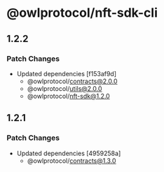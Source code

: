 # @owlprotocol/nft-sdk-cli

## 1.2.2

### Patch Changes

- Updated dependencies [f153af9d]
  - @owlprotocol/contracts@2.0.0
  - @owlprotocol/utils@2.0.0
  - @owlprotocol/nft-sdk@1.2.0

## 1.2.1

### Patch Changes

- Updated dependencies [4959258a]
  - @owlprotocol/contracts@1.3.0
